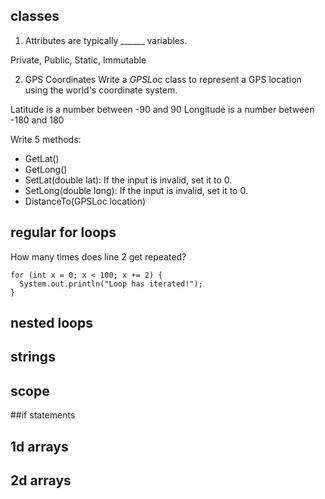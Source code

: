 ## classes

1. Attributes are typically ______ variables.

Private, Public, Static, Immutable

2. GPS Coordinates
Write a *GPSLoc* class to represent a GPS location using the world's coordinate system.

Latitude is a number between -90 and 90
Longitude is a number between -180 and 180

Write 5 methods:

- GetLat()
- GetLong()
- SetLat(double lat): If the input is invalid, set it to 0.
- SetLong(double long): If the input is invalid, set it to 0.
- DistanceTo(GPSLoc location)


## regular for loops

How many times does line 2 get repeated?

```
for (int x = 0; x < 100; x += 2) {
  System.out.println("Loop has iterated!");
}
```

## nested loops

## strings

## scope

##if statements

## 1d arrays

## 2d arrays
